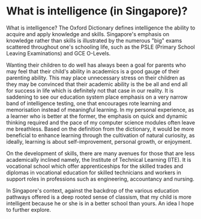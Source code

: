 # What is intelligence (in Singapore)? #
What is intelligence? The Oxford Dictionary defines intelligence the ability to acquire and apply knowledge and skills. Singapore's emphasis on knowledge rather than skills is illustrated by the numerous "big" exams scattered throughout one's schooling life, such as the PSLE (Primary School Leaving Examinations) and GCE O-Levels. 

Wanting their children to do well has always been a goal for parents who may feel that their child's ability in academics is a good gauge of their parenting ability. This may place unnecessary stress on their children as they may be convinced that their academic ability is the be all and end all for success in life which is definitely not that case in our reality. It is saddening to see our education system place emphasis on a very narrow band of intelligence testing, one that encourages rote learning and memorisation instead of meaningful learning. In my personal experience, as a learner who is better at the former, the emphasis on quick and dynamic thinking required and the pace of my computer science modules often leave me breathless. Based on the definition from the dictionary, it would be more beneficial to enhance learning through the cultivation of natural curiosity, as ideally, learning is about self-improvement, personal growth, or enjoyment.

On the development of skills, there are many avenues for those that are less academically inclined namely, the Institute of Technical Learning (ITE). It is vocational school which offer apprenticeships for the skilled trades and diplomas in vocational education for skilled technicians and workers in support roles in professions such as engineering, accountancy and nursing.

In Singapore's context, against the backdrop of the various education pathways offered is a deep rooted sense of classism, that my child is more intelligent because he or she is in a better school than yours. An idea I hope to further explore.
